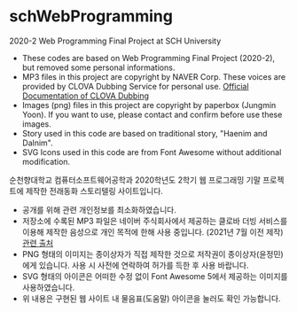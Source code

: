 # schWebProgramming
2020-2 Web Programming Final Project at SCH University

- These codes are based on Web Programming Final Project (2020-2), but removed some personal informations.
- MP3 files in this project are copyright by NAVER Corp. These voices are provided by CLOVA Dubbing Service for personal use. [Official Documentation of CLOVA Dubbing](https://help.naver.com/service/23823/bookmark/15607?lang=en)
- Images (png) files in this project are copyright by paperbox (Jungmin Yoon). If you want to use, please contact and confirm before use these images.
- Story used in this code are based on traditional story, "Haenim and Dalnim".
- SVG Icons used in this code are from Font Awesome without additional modification.

순천향대학교 컴퓨터소프트웨어공학과 2020학년도 2학기 웹 프로그래밍 기말 프로젝트에 제작한 전래동화 스토리텔링 사이트입니다.

- 공개를 위해 관련 개인정보를 최소화하였습니다.
- 저장소에 수록된 MP3 파일은 네이버 주식회사에서 제공하는 클로바 더빙 서비스를 이용해 제작한 음성으로 개인 목적에 한해 사용 중입니다. (2021년 7월 이전 제작) [관련 출처](https://help.naver.com/service/23823/contents/12463?lang=ko)
- PNG 형태의 이미지는 종이상자가 직접 제작한 것으로 저작권이 종이상자(윤정민)에게 있습니다. 사용 시 사전에 연락하여 허가를 득한 후 사용 바랍니다.
- SVG 형태의 아이콘은 어떠한 수정 없이 Font Awesome 5에서 제공하는 이미지를 사용하였습니다.
- 위 내용은 구현된 웹 사이트 내 물음표(도움말) 아이콘을 눌러도 확인 가능합니다.
